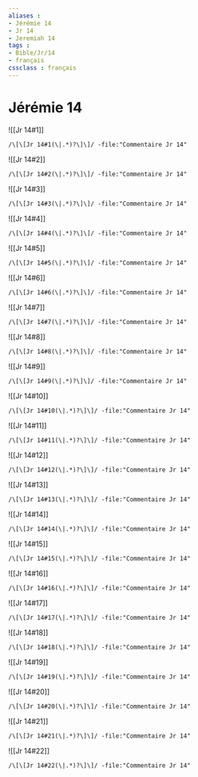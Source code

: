 ```yaml
---
aliases : 
- Jérémie 14
- Jr 14
- Jeremiah 14
tags : 
- Bible/Jr/14
- français
cssclass : français
---
```


# Jérémie 14

![[Jr 14#1]]

```query
/\[\[Jr 14#1(\|.*)?\]\]/ -file:"Commentaire Jr 14"
```

![[Jr 14#2]]

```query
/\[\[Jr 14#2(\|.*)?\]\]/ -file:"Commentaire Jr 14"
```

![[Jr 14#3]]

```query
/\[\[Jr 14#3(\|.*)?\]\]/ -file:"Commentaire Jr 14"
```

![[Jr 14#4]]

```query
/\[\[Jr 14#4(\|.*)?\]\]/ -file:"Commentaire Jr 14"
```

![[Jr 14#5]]

```query
/\[\[Jr 14#5(\|.*)?\]\]/ -file:"Commentaire Jr 14"
```

![[Jr 14#6]]

```query
/\[\[Jr 14#6(\|.*)?\]\]/ -file:"Commentaire Jr 14"
```

![[Jr 14#7]]

```query
/\[\[Jr 14#7(\|.*)?\]\]/ -file:"Commentaire Jr 14"
```

![[Jr 14#8]]

```query
/\[\[Jr 14#8(\|.*)?\]\]/ -file:"Commentaire Jr 14"
```

![[Jr 14#9]]

```query
/\[\[Jr 14#9(\|.*)?\]\]/ -file:"Commentaire Jr 14"
```

![[Jr 14#10]]

```query
/\[\[Jr 14#10(\|.*)?\]\]/ -file:"Commentaire Jr 14"
```

![[Jr 14#11]]

```query
/\[\[Jr 14#11(\|.*)?\]\]/ -file:"Commentaire Jr 14"
```

![[Jr 14#12]]

```query
/\[\[Jr 14#12(\|.*)?\]\]/ -file:"Commentaire Jr 14"
```

![[Jr 14#13]]

```query
/\[\[Jr 14#13(\|.*)?\]\]/ -file:"Commentaire Jr 14"
```

![[Jr 14#14]]

```query
/\[\[Jr 14#14(\|.*)?\]\]/ -file:"Commentaire Jr 14"
```

![[Jr 14#15]]

```query
/\[\[Jr 14#15(\|.*)?\]\]/ -file:"Commentaire Jr 14"
```

![[Jr 14#16]]

```query
/\[\[Jr 14#16(\|.*)?\]\]/ -file:"Commentaire Jr 14"
```

![[Jr 14#17]]

```query
/\[\[Jr 14#17(\|.*)?\]\]/ -file:"Commentaire Jr 14"
```

![[Jr 14#18]]

```query
/\[\[Jr 14#18(\|.*)?\]\]/ -file:"Commentaire Jr 14"
```

![[Jr 14#19]]

```query
/\[\[Jr 14#19(\|.*)?\]\]/ -file:"Commentaire Jr 14"
```

![[Jr 14#20]]

```query
/\[\[Jr 14#20(\|.*)?\]\]/ -file:"Commentaire Jr 14"
```

![[Jr 14#21]]

```query
/\[\[Jr 14#21(\|.*)?\]\]/ -file:"Commentaire Jr 14"
```

![[Jr 14#22]]

```query
/\[\[Jr 14#22(\|.*)?\]\]/ -file:"Commentaire Jr 14"
```

